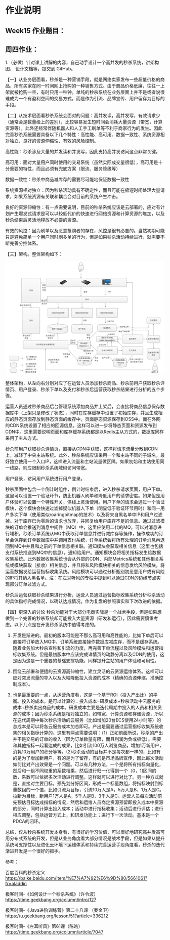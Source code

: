 # 作业说明
## Week15 作业题目：
## 周四作业：
1.（必做）针对课上讲解的内容，自己动手设计一个高并发的秒杀系统，讲架构图， 设计文档等，提交到 GitHub。

【一】从业务层面看，秒杀是一种营销手段，就是网络卖家发布一些超低价格的商品，所有买家在同一时间网上抢购的一种销售方式。由于商品价格低廉，往往一上架就被抢购一空，有时只用一秒钟。单纯的秒杀系统在业务层面上并不是或者说很难成为一个有盈利空间的交易方式，而是作为引流、品牌宣传、用户留存为目标的手段。

【二】从技术层面看秒杀系统会面对的问题：高并发读，高并发写，有效请求少（通常会是数量级上的差别），比较容易发生短时间会消耗大量资源（带宽，计算资源等），此外还经常伴随机器人和人工手工刷单等不利于商家行为的发生。因此完善秒杀系统需要具备以下几个特性：高性能、高可用、数据一致性、系统资源相对独立、良好的资源伸缩性、有效的风险控制。

高性能：秒杀涉及大量的并发读和并发写，因此支持高并发访问这点非常关键。

高可用：面对大量用户同时使用的交易系统（虽然实际成交量很低），高可用是十分重要的特性，而且必须有兜底方案（限流、服务降级等）

数据一致性：秒杀中商品减库存的需要尽可能地保证数据一致性

系统资源相对独立：因为秒杀活动具有不确定性，而且可能在极短时间处理大量请求，如果系统资源有关联和耦合会对目前的系统产生冲击。

良好的资源伸缩性：有一点需要说明，目前的秒杀系统应该是云部署的，应对有计划产生爆发式请求是可以以较低代价的快速进行网络资源和计算资源的堆加，以及秒杀结束后灵活地释放不必要的资源。

有效的风控：因为刷单以及恶意抢购者的存在，风控是很有必要的。当然初期可能只是避免简单一个用户同时刷多单的行为，但是如果秒杀活动持续进行，就需要不断完善分控体系。

【三】架构。整体架构如下：

![秒杀系统架构](https://github.com/mrzouwudi/JAVA-000/blob/main/Week_15/second_kill_arch_1.jpg)

整体架构，从左向右分别对应了在运营人员添加秒杀商品、秒杀前用户获取秒杀详情页、用户登录、秒杀下单以及支付和秒杀后运营获取秒杀结果进行分析的五个步骤。

运营人员通过秒杀商品后台管理系统添加商品并上架后，会直接将商品信息保存数据库中（上架只是修改了状态），同时在库存缓存中设置了初始库存，并且生成相应的静态页面存放到静态页面的缓存中，页面静态资源保存到OSS中。而在外网的CDN系统设置了相应的回源信息，这样可以进一步将静态页面和资源发布到CDN中。这里需要说明页面和库存缓存系统都是以Redis主从方式的，数据库同样采用了主从方式。

秒杀前用户获取秒杀详情页，直接从CDN中获取，这样将请求流量分散到CDN上，减轻了中央主站系统。此外，秒杀系统应该采用一个和主站不同的子域名，最好独立使用一个入口IP，这样进入流量和主站流量做区隔。如果初始和主站使用同一线路，则应限制秒杀系统域码访问带宽。

用户登录，访问用户系统进行用户登录。

秒杀页面中包含一个倒计时组件，倒计时结束后，进入秒杀请求页面，用户下单。这里可以设置一个验证环节，防止机器人刷单和降低用户的请求密度。如果但是用户体验可以设置一个特性开关，供线上灵活使用。用户下单的请求会通过一个验证模块，这个模块会快速过滤掉疑似机器人下单（明显低于验证环节用时）和同一用户多次下单（使用类似roaringbitmap的技术）以及将来自黑名单中IP和用户过滤掉。对于库存已为零后的请求也放弃，并回复给用户库存不足的信息。通过过滤模块的订单会推送到消息中间件（MQ）中，这里应使用二代的MQ，可以对消息进行堆积。秒杀订单系统从MQ中获取订单信息并进行减库存等操作，操作成功的订单会保存到订单数据库中并调用支付系统，订单系统会将所有处理的订单消息再退回到MQ中并且和之前的下单信息相关联。通知模块会获取相关信息（这里也包括支付系统推送到MQ中的信息），通知给用户。通知模块会将相关指标发生给数据收集系统。此外数据收集系统也会从外部的CDN、内部Metrics系统和其他相关系统或模块获取（接收）相关信息，并且将和风险模块相关的信息发给风险模块，将运营数据发给运营指标收集系统。风险模块可以通过分析甄别初恶意用户或有风险的IP将其纳入黑名单。注：在左耳听风的专栏中提到可以通过CDN的边缘节点实现部分订单过滤方式。

秒杀后运营获取秒杀结果进行分析，运营人员通过运营指标收集系统分析秒杀活动的具体指标完成情况，以确认达成情况，作为复盘的参照事实和下次改进的依据。

【四】更深入的讨论
秒杀功能对于大部分电商实际是一个战术手段，但是如果想做到一个完善的秒杀系统却可能投入大量资源（研发和运行），因此需要慎重考虑。以下几点是在开发秒杀系统中值得考虑的。
1. 开发是渐进的。最初的版本可能是不那么高可用和高性能的，比如下单后可以直接将订单放入MQ中，订单系统直接操作数据库减库存，而不是缓存系统。随着业务加大秒杀宣称和引流的力度，再完善下单流程以及风险模块和运营指标收集系统。但是最初版本中应该完成详情页的动静分离以及CDN的使用，这是因为这是一个重要的基础支撑功能，同样提升主站的用户体验和可用性。

2. 围绕云部署和便捷的云资源高伸缩性，建立灵活的云资源运维体系。这样可以应对突发流量的导入以及大幅降低投入资源的成本（精确的资源伸缩，准确控制成本）。

3. 也是最重要的一点，从运营角度看，这是一个基于ROI（投入产出比）的平衡。投入的成本，是可以计算的：投入成本=研发成本+秒杀活动中云服务的成本+秒杀卖出商品的成本。研发成本主要是迭代周期中投入的人员和相关资源的成本；因为秒杀系统是相对独立的，如带宽，计算资源和存储资源，所以在迭代周期中每次秒杀活动的云服务（比如增加20台ECS使用24小时等）的总成本是可以将各云服务成本加总即可。产出是需要通过运营指标收集系统收集的相关指标计算的。这里有两点需要说明：（1）正如前面所说，秒杀的产出并不是交易的订单的收入（因为订单数量有限，而且利润为负或极低）。需要和其他指标一起看达成的成果，比如引流100万人浏览商品，增加1万新用户，消耗10万用户的积分等等。(2)秒杀活动的目标并不是每次都一样的，比如有的是为了增加新用户，有的是为了留存，有的是市场品牌宣传，因此每次活动如何比对产出效果是一个问题。可以有几种方法，一个是将所有指标向量化，然后和一组不同权重的系数相乘，然后进行归一化得到一个（0，1]区间的数，系数可以依据多次活动进行调整。这样就可以进行对比了。另一种方式就是，直接对主要目标，预先划分好区间，形成一个标量数组，将指标映射到标量数组的一个值，比如引流为目标，引流10万人是A，5万人是B，1万人是C。拉新为目标，新用户1万人是A，5千人是B，3千人是C。运营人员每次活动前先预估目标达成指标的情况，然后和运维人员商定资源预留即投入成本中资源的部分，同时计算出投入成本；活动中进行指标收集；活动后进行评估；进行相应调整，包括运营方式上，和研发功能上；进行下一次活动。基本是一个PDCA的闭环。

总结，仅从秒杀系统开发本身看，有很好的学习价值，可以很好地研究高并发高可用分布式系统的开发，但是从业务角度看大部分情况是战术手段，但是如果从提升系统可支撑性以及进化云环境下运维体系和持续完善运营手段角度看，秒杀的迭代渐进开发是一个很好的抓手。

参考：

百度百科的秒杀定义 https://baike.baidu.com/item/%E7%A7%92%E6%9D%80/5661061?fr=aladdin

极客时间-《如何设计一个秒杀系统》（许令波） https://time.geekbang.org/column/intro/127

极客时间-《Java进阶训练营》第二十八课 （秦金卫）https://u.geekbang.org/lesson/51?article=336212

极客时间-《左耳听风》第61课（陈皓）https://time.geekbang.org/column/article/7047

